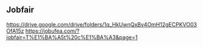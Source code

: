 ## Jobfair
https://drive.google.com/drive/folders/1q_HkUwnQxBv4OmH12gECPKVO03OfA15z
https://jobufea.com/?jobfair=T%E1%BA%A5t%20c%E1%BA%A3&page=1

